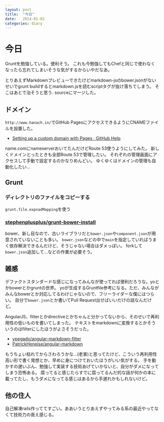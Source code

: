 ```yaml
---
layout: post
title:  "今日"
date:   2014-01-02
categories: diary
---
```

# 今日
Gruntを勉強している。便利そう。
これも今勉強してもChefと同じで使わなくなったら忘れてしまいそうな気がするからいやだなあ。

とりあえずMarkdownプレビューできたけどmarkdown-jsのbower.jsonがないせいでgrunt buildするとmarkdown.jsを読むscriptタグが抜け落ちてしまう。
そこはあとで治そうと思う. sourceにマージした。

## ドメイン
`http://www.hanach.in/`でGitHub PagesにアクセスできるようにCNAMEファイルを設置した。

- [Setting up a custom domain with Pages · GitHub Help](https://help.github.com/articles/setting-up-a-custom-domain-with-pages)

name.comにnameserverおいてたんだけどRoute 53使うようにしてみた。
新しくドメインとったときも全部Route 53で管理したい。
それぞれの管理画面にアクセスして手動で設定するのかなりめんどい。
ゆくゆくはドメインの管理も自動化したい...

## Grunt
### ディレクトリのファイルをコピーする
`grunt.file.expnadMapping`を使う

### [stephenplusplus/grunt-bower-install](https://github.com/stephenplusplus/grunt-bower-install)
bower、新し目なので、古いライブラリだと`bower.json`や`component.json`が用意されていないことも多い。
`bower.json`などの中で`main`を指定していればうまく依存解決できるんだけど、そうじゃない場合はダメっぽい。
forkして`bower.json`追加して...などの作業が必要そう。

## 雑感
デファクトスタンダードな感じになってみんなが使ってれば便利だろうな。yoとかbowerとかgruntの世界。
yoが生成するGruntfile参考になる。ただ、みんながみんなbowerとか対応してるわけじゃないので、フリーライダーな僕にはつらい。
自分で`bower.json`とか書いてPull Request出せばいいだけの話なんだけど。

AngularJS、filterとかdirectiveとかちゃんと分かってないから、そのせいで再利用性の低いものを書いてしまった。
テキストをmarkdownに変換するとかそういうのはfilterにしたほうがよさそうだった。

- [vpegado/angular-markdown-filter](https://github.com/vpegado/angular-markdown-filter)
- [PatrickHeneise/angular-markdown](https://github.com/PatrickHeneise/angular-markdown)

もうちょい枯れてからさわろうかな...(老害)と思ってたけど、こういう再利用性高い形で書く発想とか、早めに身につけておいたほうがいい気がする。
手を動かすの遅いぶん、勉強して実装する技術あげていかないと、自分がダメになってしまう恐怖ある。
腐ってると感じたらすでに腐ってるんだ的な話が何かの本に載ってたし、もうダメになってる感じはあるから手遅れかもしれないけど。

## 他の住人
自己解凍rails作っててすごい。ああいうとりあえずやってみる系の最近やってなくて技術力の衰え感じる。
